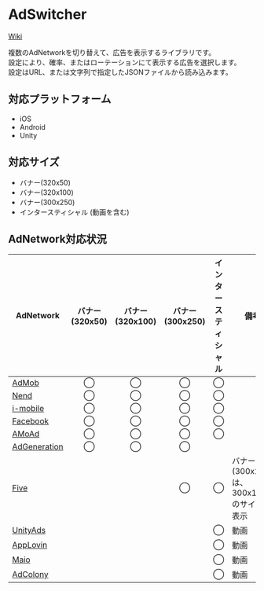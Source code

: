 # AdSwitcher

[Wiki](https://github.com/tkyaji/AdSwitcher/wiki)

複数のAdNetworkを切り替えて、広告を表示するライブラリです。<br>
設定により、確率、またはローテーションにて表示する広告を選択します。<br>
設定はURL、または文字列で指定したJSONファイルから読み込みます。


## 対応プラットフォーム
* iOS
* Android
* Unity

## 対応サイズ
* バナー(320x50)
* バナー(320x100)
* バナー(300x250)
* インタースティシャル (動画を含む)

## AdNetwork対応状況
| AdNetwork | バナー(320x50) | バナー(320x100) | バナー(300x250) | インタースティシャル | 備考
| ----- |:-----:|:-----:|:-----:|:-----:| ----- |
| [AdMob](https://www.google.co.jp/admob/) | ◯ | ◯ | ◯ | ◯ | |
| [Nend](http://nend.net/)     | ◯ | ◯ | ◯ | ◯ | | 
| [i-mobile](http://www.i-mobile.co.jp/)  | ◯ | ◯ | ◯ | ◯ | | 
| [Facebook](https://developers.facebook.com/products/app-monetization/audience-network/) | ◯ | ◯ | ◯ | ◯ | | 
| [AMoAd](http://www.amoad.com/) | ◯ | ◯ | ◯ | ◯ | | 
| [AdGeneration](https://ad-generation.jp) | ◯ | ◯ | ◯ |  | | 
| [Five](https://www.five-corp.com/) |  |  | ◯ | ◯ | バナー(300x250)は、300x180のサイズで表示 | 
| [UnityAds](http://unityads.jp/) |  |  |  | ◯ | 動画 | 
| [AppLovin](https://www.applovin.com/) |  |  |  | ◯ | 動画 | 
| [Maio](https://maio.jp/) |  |  |  | ◯ | 動画 | 
| [AdColony](http://video-ad.glossom.jp/) |  |  |  | ◯ | 動画 | 
